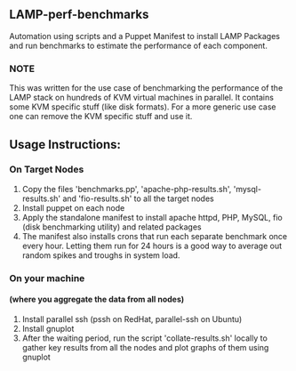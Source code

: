 ## LAMP-perf-benchmarks
Automation using scripts and a Puppet Manifest to install LAMP Packages and run benchmarks to estimate the performance of each component.

### NOTE
This was written for the use case of benchmarking the performance of the LAMP stack on hundreds of KVM virtual machines in parallel. It contains some KVM specific stuff (like disk formats). For a more generic use case one can remove the KVM specific stuff and use it.

## Usage Instructions:
### On Target Nodes
1. Copy the files 'benchmarks.pp', 'apache-php-results.sh', 'mysql-results.sh' and 'fio-results.sh' to all the target nodes
2. Install puppet on each node
3. Apply the standalone manifest to install apache httpd, PHP, MySQL, fio (disk benchmarking utility) and related packages
4. The manifest also installs crons that run each separate benchmark once every hour. Letting them run for 24 hours is a good way to average out random spikes and troughs in system load.

### On your machine
#### (where you aggregate the data from all nodes)
1. Install parallel ssh (pssh on RedHat, parallel-ssh on Ubuntu)
2. Install gnuplot
3. After the waiting period, run the script 'collate-results.sh' locally to gather key results from all the nodes and plot graphs of them using gnuplot
